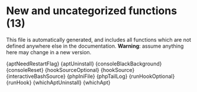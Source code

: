 # New and uncategorized functions (13)

This file is automatically generated, and includes all functions which are not defined anywhere else in the documentation. **Warning**: assume anything here may change in a new version.

{aptNeedRestartFlag}
{aptUninstall}
{consoleBlackBackground}
{consoleReset}
{hookSourceOptional}
{hookSource}
{interactiveBashSource}
{phpIniFile}
{phpTailLog}
{runHookOptional}
{runHook}
{whichAptUninstall}
{whichApt}
